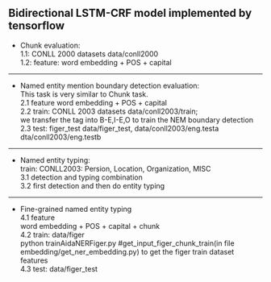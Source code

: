 Bidirectional LSTM-CRF model implemented by tensorflow    
-------------------
- Chunk evaluation:    
    1.1: CONLL 2000 datasets  data/conll2000   
    1.2: feature: word embedding + POS + capital  
    
-------------------------------------------------- 
- Named entity mention boundary detection evaluation:  
    This task is very similar to Chunk task.    
    2.1 feature  word embedding + POS + capital    
    2.2 train: CONLL 2003 datasets data/conll2003/train;     
        we transfer the tag into B-E,I-E,O to train the NEM boundary detection    
    2.3 test: figer_test data/figer_test, data/conll2003/eng.testa dta/conll2003/eng.testb    
----------------------
- Named entity typing:   
    train: CONLL2003: Persion, Location, Organization, MISC   
    3.1 detection and typing combination    
    3.2 first detection and then do entity typing   
----------------------------------
- Fine-grained named entity typing   
    4.1 feature   
    word embedding + POS + capital + chunk   
    4.2 train: data/figer      
      python trainAidaNERFiger.py    #get_input_figer_chunk_train(in file embedding/get_ner_embedding.py) to get the figer train dataset features   
    4.3 test: data/figer_test   
    